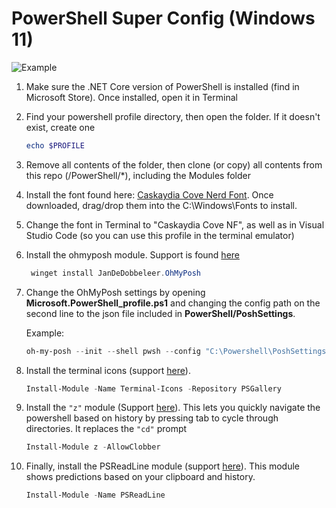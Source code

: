 # PowerShell Super Config (Windows 11)

![Example](https://i.imgur.com/GAbCVUU.png)

1. Make sure the .NET Core version of PowerShell is installed (find in Microsoft Store). Once installed, open it in Terminal 

2. Find your powershell profile directory, then open the folder. If it doesn't exist, create one
   
   ```powershell
   echo $PROFILE
   ```

3. Remove all contents of the folder, then clone (or copy) all contents from this repo (/PowerShell/*), including the Modules folder

4.  Install the font found here: [Caskaydia Cove Nerd Font](https://github.com/ryanoasis/nerd-fonts/releases/download/v2.1.0/CascadiaCode.zip). Once downloaded, drag/drop them into the C:\Windows\Fonts to install. 

5. Change the font in Terminal to "Caskaydia Cove NF", as well as in Visual Studio Code (so you can use this profile in the terminal emulator)

6. Install the ohmyposh module. Support is found [here](https://ohmyposh.dev/docs/windows)
   
   ```powershell
    winget install JanDeDobbeleer.OhMyPosh
   ```

7. Change the OhMyPosh settings by opening **Microsoft.PowerShell_profile.ps1** and changing the config path on the second line to the json file included in **PowerShell/PoshSettings**.

    Example:
    ```powershell
    oh-my-posh --init --shell pwsh --config "C:\Powershell\PoshSettings\ohmyposhv3-v2.json" | Invoke-Expression
    ```

8.  Install the terminal icons (support [here](https://www.hanselman.com/blog/take-your-windows-terminal-and-powershell-to-the-next-level-with-terminal-icons)).

    ```powershell
    Install-Module -Name Terminal-Icons -Repository PSGallery
    ```

9.  Install the ```"z"``` module (Support [here](https://www.powershellgallery.com/packages/z/1.1.13)). This lets you quickly navigate the powershell based on history by pressing tab to cycle through directories. It replaces the ```"cd"``` prompt

    ```powershell
    Install-Module z -AllowClobber
    ```

10. Finally, install the PSReadLine module (support [here](https://github.com/PowerShell/PSReadLine)). This module shows predictions based on your clipboard and history.

    ```powershell
    Install-Module -Name PSReadLine
    ```
